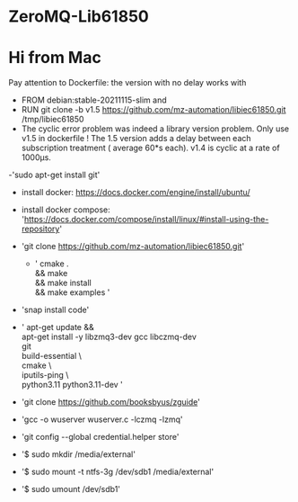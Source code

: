 # ZeroMQ-Lib61850

# Hi from Mac
Pay attention to Dockerfile: the version with no delay works with
- FROM debian:stable-20211115-slim  and
- RUN git clone -b v1.5 https://github.com/mz-automation/libiec61850.git /tmp/libiec61850
- The cyclic error problem was indeed a library version problem. Only use v1.5 in dockerfile ! The 1.5 version adds a delay between each subscription treatment ( average 60*s each). v1.4 is  cyclic at a rate of 1000µs.


-'sudo apt-get install git'
- install docker: https://docs.docker.com/engine/install/ubuntu/
- install docker compose: 'https://docs.docker.com/compose/install/linux/#install-using-the-repository'
- 'git clone https://github.com/mz-automation/libiec61850.git'
   - ' cmake . \
        && make \
        && make install \
        && make examples '
- 'snap install code'
-  ' apt-get update && \
    apt-get install -y libzmq3-dev  gcc libczmq-dev \
        git \
        build-essential \   
        cmake \  
        iputils-ping \  
        python3.11 python3.11-dev \'

- 'git clone https://github.com/booksbyus/zguide'
- 'gcc -o wuserver wuserver.c -lczmq -lzmq'
- 'git config --global credential.helper store'
- '$ sudo mkdir /media/external'
- '$ sudo mount -t ntfs-3g /dev/sdb1 /media/external'
- '$ sudo umount /dev/sdb1'
